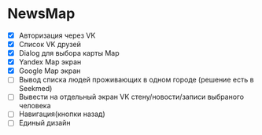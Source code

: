# NewsMap

- [x] Авторизация через VK 
- [x] Список VK друзей
- [x] Dialog для выбора карты Map
- [x] Yandex Map экран
- [x] Google Map экран
- [ ] Вывод списка людей проживающих в одном городе (решение есть в Seekmed)
- [ ] Вывести на отдельный экран VK стену/новости/записи выбраного человека
- [ ] Навигация(кнопки назад)
- [ ] Единый дизайн
